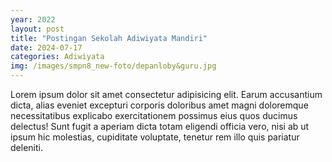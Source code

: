 ```yaml
---
year: 2022
layout: post
title: "Postingan Sekolah Adiwiyata Mandiri"
date: 2024-07-17
categories: Adiwiyata
img: /images/smpn8_new-foto/depanloby&guru.jpg
---
```


Lorem ipsum dolor sit amet consectetur adipisicing elit. Earum accusantium dicta, alias eveniet excepturi corporis doloribus 
amet magni doloremque necessitatibus explicabo exercitationem possimus eius quos ducimus delectus! Sunt fugit a aperiam dicta 
totam eligendi officia vero, nisi ab ut ipsum hic molestias, cupiditate voluptate, tenetur rem illo quis pariatur deleniti.
